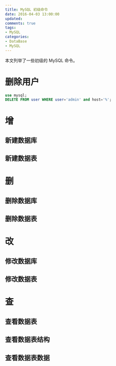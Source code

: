 ```yaml
---
title: MySQL 初级命令
date: 2016-04-03 13:00:00
updated:
comments: true
tags:
- MySQL
categories:
- DataBase
- MySQL
---
```


本文列举了一些初级的 MySQL 命令。

<!--more-->

# 删除用户

```sql
use mysql;
DELETE FROM user WHERE user='admin' and host='%';
```

# 增

## 新建数据库

## 新建数据表

# 删

## 删除数据库

## 删除数据表

# 改

## 修改数据库

## 修改数据表

# 查

## 查看数据表

## 查看数据表结构

## 查看数据表数据
